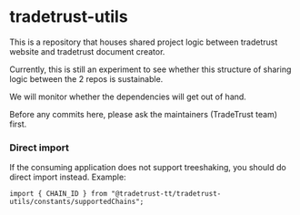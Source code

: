 # tradetrust-utils

This is a repository that houses shared project logic between tradetrust website and tradetrust document creator.

Currently, this is still an experiment to see whether this structure of sharing logic between the 2 repos is sustainable.

We will monitor whether the dependencies will get out of hand.

Before any commits here, please ask the maintainers (TradeTrust team) first.

### Direct import

If the consuming application does not support treeshaking, you should do direct import instead. Example:

```
import { CHAIN_ID } from "@tradetrust-tt/tradetrust-utils/constants/supportedChains";
```
